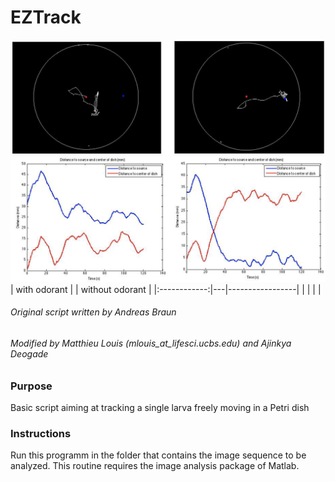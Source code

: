 # EZTrack

![tracks](tracks.png)
![distance to source](dist_to_source.png)
| with odorant |   | without odorant |
|:------------:|---|-----------------|
|              |   |                 |

###### Original script written by Andreas Braun 
###### Modified by Matthieu Louis (mlouis_at_lifesci.ucbs.edu) and Ajinkya Deogade

### Purpose
Basic script aiming at tracking a single larva freely moving in a Petri dish

### Instructions
Run this programm in the folder that contains the image sequence to be analyzed. This routine requires the image analysis package of Matlab.
